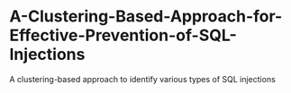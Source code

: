 # A-Clustering-Based-Approach-for-Effective-Prevention-of-SQL-Injections
A clustering-based approach to identify various types of SQL injections

